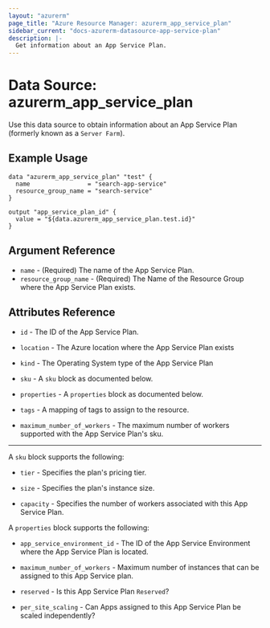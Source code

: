 ```yaml
---
layout: "azurerm"
page_title: "Azure Resource Manager: azurerm_app_service_plan"
sidebar_current: "docs-azurerm-datasource-app-service-plan"
description: |-
  Get information about an App Service Plan.
---
```


# Data Source: azurerm_app_service_plan

Use this data source to obtain information about an App Service Plan (formerly known as a `Server Farm`).

## Example Usage

```hcl
data "azurerm_app_service_plan" "test" {
  name                = "search-app-service"
  resource_group_name = "search-service"
}

output "app_service_plan_id" {
  value = "${data.azurerm_app_service_plan.test.id}"
}
```

## Argument Reference

* `name` - (Required) The name of the App Service Plan.
* `resource_group_name` - (Required) The Name of the Resource Group where the App Service Plan exists.

## Attributes Reference

* `id` - The ID of the App Service Plan.

* `location` - The Azure location where the App Service Plan exists

* `kind` - The Operating System type of the App Service Plan

* `sku` - A `sku` block as documented below.

* `properties` - A `properties` block as documented below.

* `tags` - A mapping of tags to assign to the resource.

* `maximum_number_of_workers` - The maximum number of workers supported with the App Service Plan's sku.

---

A `sku` block supports the following:

* `tier` - Specifies the plan's pricing tier.

* `size` - Specifies the plan's instance size.

* `capacity` - Specifies the number of workers associated with this App Service Plan.


A `properties` block supports the following:

* `app_service_environment_id` - The ID of the App Service Environment where the App Service Plan is located.

* `maximum_number_of_workers` - Maximum number of instances that can be assigned to this App Service plan.

* `reserved` - Is this App Service Plan `Reserved`?

* `per_site_scaling` - Can Apps assigned to this App Service Plan be scaled independently?
